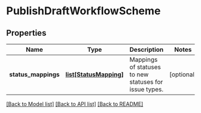 # PublishDraftWorkflowScheme

## Properties
Name | Type | Description | Notes
------------ | ------------- | ------------- | -------------
**status_mappings** | [**list[StatusMapping]**](StatusMapping.md) | Mappings of statuses to new statuses for issue types. | [optional] 

[[Back to Model list]](../README.md#documentation-for-models) [[Back to API list]](../README.md#documentation-for-api-endpoints) [[Back to README]](../README.md)

